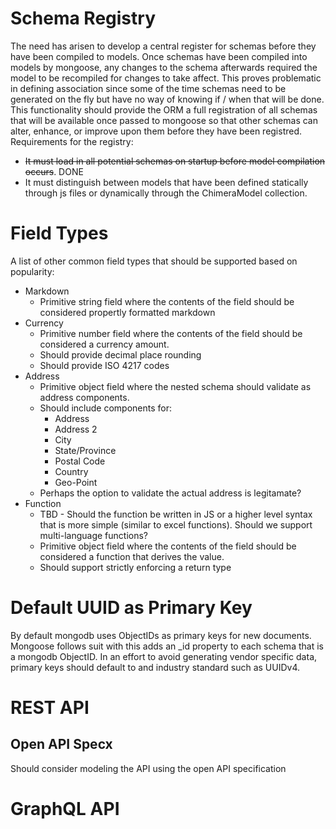 # Schema Registry 
The need has arisen to develop a central register for schemas before they have been compiled to models. Once schemas have been compiled
into models by mongoose, any changes to the schema afterwards required the model to be recompiled for changes to take affect. This proves problematic in defining association since some of the time schemas need to be generated on the fly but have no way of knowing if / when that will be done. This functionality should provide the ORM a full registration of all schemas that will be available once passed to mongoose so that other schemas can alter, enhance, or improve upon them before they have been registred. Requirements for the registry:

 - ~~It must load in all potential schemas on startup before model compilation occurs~~. DONE
 - It must distinguish between models that have been defined statically through js files or dynamically through the ChimeraModel collection.

# Field Types 
A list of other common field types that should be supported based on popularity:
* Markdown
    * Primitive string field where the contents of the field should be considered propertly formatted markdown
* Currency 
    * Primitive number field where the contents of the field should be considered a currency amount. 
    * Should provide decimal place rounding
    * Should provide ISO 4217 codes
* Address 
    * Primitive object field where the nested schema should validate as address components. 
    * Should include components for:
        * Address
        * Address 2
        * City
        * State/Province
        * Postal Code
        * Country
        * Geo-Point
    * Perhaps the option to validate the actual address is legitamate?
* Function
    * TBD - Should the function be written in JS or a higher level syntax that is more simple (similar to excel functions). Should we support multi-language functions?
    *  Primitive object field where the contents of the field should be considered a function that derives the value.
    *  Should support strictly enforcing a return type  

# Default UUID as Primary Key
By default mongodb uses ObjectIDs as primary keys for new documents. Mongoose follows suit with this adds an _id property to each schema that is a mongodb ObjectID. In an effort to avoid generating vendor specific data, primary keys should default to and industry standard such as UUIDv4. 

# REST API

## Open API Specx
Should consider modeling the API using the open API specification

# GraphQL API